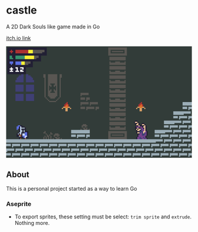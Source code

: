 # castle

A 2D Dark Souls like game made in Go

[itch.io link](https://master-both.itch.io/castle)

![Game mockup with pixel art](extras/castle.png)

## About

This is a personal project started as a way to learn Go

### Aseprite

- To export sprites, these setting must be select: `trim sprite` and `extrude`. Nothing more.
